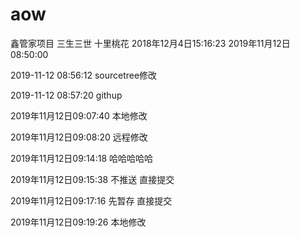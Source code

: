 # aow
鑫管家项目
三生三世
十里桃花
2018年12月4日15:16:23 
2019年11月12日08:50:00

 
2019-11-12 08:56:12 sourcetree修改
 
2019-11-12 08:57:20 githup
 

 2019年11月12日09:07:40  本地修改
 
2019年11月12日09:08:20 远程修改

2019年11月12日09:14:18 哈哈哈哈哈

2019年11月12日09:15:38 不推送 直接提交

2019年11月12日09:17:16  先暂存  直接提交

2019年11月12日09:19:26  本地修改
